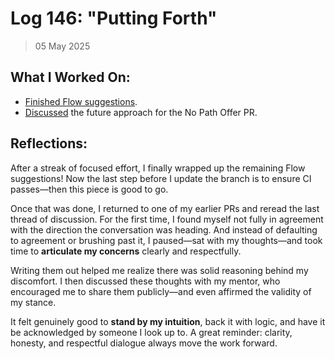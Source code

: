 # Log 146: "Putting Forth"

> 05 May 2025

## What I Worked On:

- [Finished Flow suggestions](https://github.com/shaavan/rust-lightning/commits/flow-28).
- [Discussed](https://github.com/lightningdevkit/rust-lightning/pull/3246#issuecomment-2851362590)
  the future approach for the No Path Offer PR.

## Reflections:

After a streak of focused effort, I finally wrapped up the remaining Flow
suggestions! Now the last step before I update the branch is to ensure CI
passes—then this piece is good to go.

Once that was done, I returned to one of my earlier PRs and reread the last
thread of discussion. For the first time, I found myself not fully in agreement
with the direction the conversation was heading. And instead of defaulting to
agreement or brushing past it, I paused—sat with my thoughts—and took time to
**articulate my concerns** clearly and respectfully.

Writing them out helped me realize there was solid reasoning behind my
discomfort. I then discussed these thoughts with my mentor, who encouraged me to
share them publicly—and even affirmed the validity of my stance.

It felt genuinely good to **stand by my intuition**, back it with logic, and
have it be acknowledged by someone I look up to. A great reminder: clarity,
honesty, and respectful dialogue always move the work forward.
